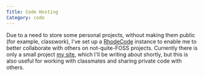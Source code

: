 ```yaml
---
Title: Code Hosting
Category: code
---
```


Due to a need to store some personal projects, without making them public (for example, classwork), I've set up a [RhodeCode] instance to enable me to better collaborate with others on not-quite-FOSS projects. Currently there is only a small project [my site](http://code.msoucy.me), which I'll be writing about shortly, but this is also useful for working with classmates and sharing private code with others.

[RhodeCode]: https://rhodecode.com/
